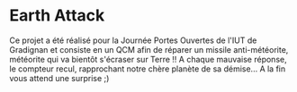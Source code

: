 # Earth Attack

Ce projet a été réalisé pour la Journée Portes Ouvertes de l'IUT de Gradignan et consiste en un QCM afin de réparer un missile anti-météorite, météorite qui va bientôt s'écraser sur Terre !!
A chaque mauvaise réponse, le compteur recul, rapprochant notre chère planète de sa démise...
A la fin vous attend une surprise ;)
